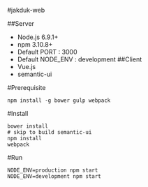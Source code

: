 #jakduk-web

##Server
* Node.js 6.9.1+
* npm 3.10.8+
* Default PORT : 3000
* Default NODE_ENV : development
##Client
* Vue.js
* semantic-ui

#Prerequisite
```
npm install -g bower gulp webpack
```

#Install
```
bower install
# skip to build semantic-ui
npm install
webpack
```

#Run
```
NODE_ENV=production npm start
NODE_ENV=development npm start
```
